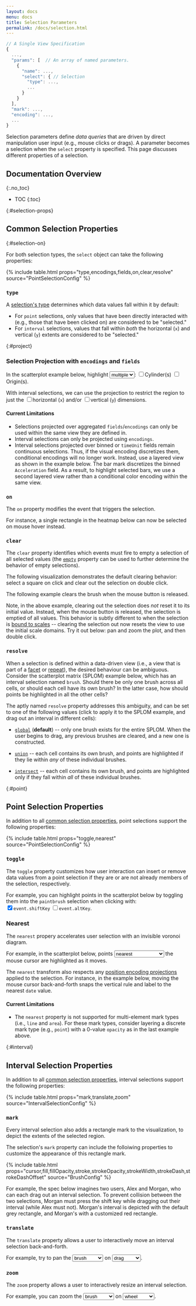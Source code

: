 ```yaml
---
layout: docs
menu: docs
title: Selection Parameters
permalink: /docs/selection.html
---
```


```js
// A Single View Specification
{
  ...,
  "params": [  // An array of named parameters.
    {
      "name": ...,
      "select": { // Selection
        "type": ...,
        ...
      }
    }
  ],
  "mark": ...,
  "encoding": ...,
  ...
}
```

Selection parameters define _data queries_ that are driven by direct manipulation user input (e.g., mouse clicks or drags). A parameter becomes a selection when the `select` property is specified. This page discusses different properties of a selection.

<!--prettier-ignore-start-->
## Documentation Overview
{:.no_toc}

- TOC
{:toc}

<!--prettier-ignore-end-->

{:#selection-props}

## Common Selection Properties

{:#selection-on}

For both selection types, the `select` object can take the following properties:

{% include table.html props="type,encodings,fields,on,clear,resolve" source="PointSelectionConfig" %}

### `type`

A [selection's type](parameter.html#select) determines which data values fall within it by default:

- For `point` selections, only values that have been directly interacted with (e.g., those that have been clicked on) are considered to be "selected."
- For `interval` selections, values that fall within _both_ the horizontal (`x`) and vertical (`y`) extents are considered to be "selected."

{:#project}

### Selection Projection with `encodings` and `fields`

In the scatterplot example below, highlight <select name="point_vis" onchange="buildProjection('point_vis')"><option value="multi">multiple</option><option value="single">a single</option></select>: <label onclick="buildProjection('point_vis')"><input type="checkbox" name="point_vis" value="cylinders" />Cylinder(s)</label> <label onclick="buildProjection('point_vis')"><input type="checkbox" name="point_vis" value="origin" />Origin(s)</label>.

<div id="point_vis" class="vl-example" data-name="selection_project_multi"></div>

With interval selections, we can use the projection to restrict the region to just the <label onclick="buildProjection('interval_vis')"><input type="checkbox" name="interval_vis" value="x" />horizontal (`x`)</label> and/or <label onclick="buildProjection('interval_vis')"><input type="checkbox" name="interval_vis" value="y" />vertical (`y`)</label> dimensions.

<div id="interval_vis" class="vl-example" data-name="selection_project_interval"></div>

#### Current Limitations

- Selections projected over aggregated `fields`/`encodings` can only be used within the same view they are defined in.
- Interval selections can only be projected using `encodings`.
- Interval selections projected over binned or `timeUnit` fields remain continuous selections. Thus, if the visual encoding discretizes them, conditional encodings will no longer work. Instead, use a layered view as shown in the example below. The bar mark discretizes the binned `Acceleration` field. As a result, to highlight selected bars, we use a second layered view rather than a conditional color encoding within the same view.

<div class="vl-example" data-name="selection_project_binned_interval"></div>

<script type="text/javascript">
function buildProjection(id) { buildSpecOpts(id, 'selection_project_'); }
</script>

### `on`

The `on` property modifies the event that triggers the selection.

For instance, a single rectangle in the heatmap below can now be selected on mouse hover instead.

<div class="vl-example" data-name="selection_type_single_pointerover"></div>

### `clear`

The `clear` property identifies which events must fire to empty a selection of all selected values (the [`empty`](selection.html#selection-properties) property can be used to further determine the behavior of empty selections).

The following visualization demonstrates the default clearing behavior: select a square on click and clear out the selection on double click.

<div class="vl-example" data-name="selection_heatmap"></div>

The following example clears the brush when the mouse button is released.

<div class="vl-example" data-name="selection_clear_brush"></div>

Note, in the above example, clearing out the selection does _not_ reset it to its initial value. Instead, when the mouse button is released, the selection is emptied of all values. This behavior is subtly different to when the selection is [bound to scales](bind.html#scale-binding) -- clearing the selection out now resets the view to use the initial scale domains. Try it out below: pan and zoom the plot, and then double click.

<div class="vl-example" data-name="selection_translate_scatterplot_drag"></div>

### `resolve`

When a selection is defined within a data-driven view (i.e., a view that is part of a [facet](facet.html) or [repeat](repeat.html)), the desired behaviour can be ambiguous. Consider the scatterplot matrix (SPLOM) example below, which has an interval selection named `brush`. Should there be only one brush across all cells, or should each cell have its own brush? In the latter case, how should points be highlighted in all the other cells?

The aptly named `resolve` property addresses this ambiguity, and can be set to one of the following values (click to apply it to the SPLOM example, and drag out an interval in different cells):

- <a href="javascript:changeSpec('selection_resolution', 'selection_resolution_global')">`global`</a> (**default**) -- only one brush exists for the entire SPLOM. When the user begins to drag, any previous brushes are cleared, and a new one is constructed.

- <a href="javascript:changeSpec('selection_resolution', 'selection_resolution_union')">`union`</a> -- each cell contains its own brush, and points are highlighted if they lie within _any_ of these individual brushes.

- <a href="javascript:changeSpec('selection_resolution', 'selection_resolution_intersect')">`intersect`</a> -- each cell contains its own brush, and points are highlighted only if they fall within _all_ of these individual brushes.

<div id="selection_resolution" class="vl-example" data-name="selection_resolution_global"></div>

{:#point}

## Point Selection Properties

In addition to all [common selection properties](#selection-props), point selections support the following properties:

{% include table.html props="toggle,nearest" source="PointSelectionConfig" %}

### `toggle`

The `toggle` property customizes how user interaction can insert or remove data values from a point selection if they are or are not already members of the selection, respectively.

For example, you can highlight points in the scatterplot below by toggling them into the `paintbrush` selection when clicking<span id="toggle-expl"> with: <br> <label onclick="buildToggle()"><input type="checkbox" name="toggle" value="shiftKey" checked="checked" />`event.shiftKey`</label> <label onclick="buildToggle()"><input type="checkbox" name="toggle" value="altKey" />`event.altKey`</label></span>.

<div id="paintbrush_toggle" class="vl-example" data-name="selection_toggle_shiftKey"></div>

<script type="text/javascript">
function buildToggle() {
  const inputs = document.querySelectorAll('input[name=toggle]:checked');
  const values = Array.from(inputs).map(n => n.value).sort().join('_');
  changeSpec('paintbrush_toggle', `selection_toggle_${values}` );
}
</script>

### Nearest

The `nearest` propery accelerates user selection with an invisible voronoi diagram.

For example, in the scatterplot below, points <select onchange="changeSpec('paintbrush_nearest', 'interactive_paintbrush_color' + this.value)"><option value="_nearest">nearest</option><option value="">directly underneath</option></select> the mouse cursor are highlighted as it moves.

<div id="paintbrush_nearest" class="vl-example" data-name="interactive_paintbrush_color_nearest"></div>

The `nearest` transform also respects any [position encoding projections](project.html) applied to the selection. For instance, in the example below, moving the mouse cursor back-and-forth snaps the vertical rule and label to the nearest `date` value.

<div id="paintbrush_nearest" class="vl-example" data-name="interactive_stocks_nearest_index"></div>

#### Current Limitations

- The `nearest` property is not supported for multi-element mark types (i.e., `line` and `area`). For these mark types, consider layering a discrete mark type (e.g., `point`) with a 0-value `opacity` as in the last example above.

{:#interval}

## Interval Selection Properties

In addition to all [common selection properties](#selection-props), interval selections support the following properties:

{% include table.html props="mark,translate,zoom" source="IntervalSelectionConfig" %}

### `mark`

Every interval selection also adds a rectangle mark to the visualization, to depict the extents of the selected region.

The selection's `mark` property can include the folloiwing properties to customize the appearance of this rectangle mark.

{% include table.html props="cursor,fill,fillOpacity,stroke,strokeOpacity,strokeWidth,strokeDash,strokeDashOffset" source="BrushConfig" %}

For example, the spec below imagines two users, Alex and Morgan, who can each drag out an interval selection. To prevent collision between the two selections, Morgan must press the shift key while dragging out their interval (while Alex must not). Morgan's interval is depicted with the default grey rectangle, and Morgan's with a customized red rectangle.

<div class="vl-example" data-name="selection_interval_mark_style"></div>

### `translate`

The `translate` property allows a user to interactively move an interval selection back-and-forth.

For example, try to pan the <select id="type_translate" onchange="buildTranslate()"><option>brush</option><option>scatterplot</option></select> on <select id="event_translate" onchange="buildTranslate()"><option>drag</option><option>shift-drag</option></select>.

<div id="translate" class="vl-example" data-name="selection_translate_brush_drag"></div>

<script type="text/javascript">
function buildTranslate() {
  const type = document.getElementById('type_translate').value;
  const event = document.getElementById('event_translate').value;
  changeSpec('translate', 'selection_translate_' + type + '_' + event);
}
</script>

### `zoom`

The `zoom` property allows a user to interactively resize an interval selection.

For example, you can zoom the <select id="type_zoom" onchange="buildTranslate()"><option>brush</option><option>scatterplot</option></select> on <select id="event_zoom" onchange="buildTranslate()"><option>wheel</option><option>shift-wheel</option></select>.

<div id="zoom" class="vl-example" data-name="selection_zoom_brush_wheel"></div>

<script type="text/javascript">
function buildTranslate() {
  const type = document.getElementById('type_zoom').value;
  const event = document.getElementById('event_zoom').value;
  changeSpec('zoom', 'selection_zoom_' + type + '_' + event);
}
</script>
